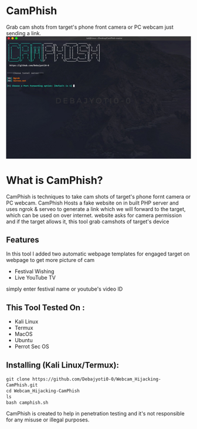 # CamPhish
Grab cam shots from target's phone front camera or PC webcam just sending a link.
![Img](https://github.com/Debajyoti0-0/Webcam_Hijacking-CamPhish/blob/main/img.jpg)


# What is CamPhish?
<p>CamPhish is techniques to take cam shots of target's phone fornt camera or PC webcam. CamPhish Hosts a fake website on in built PHP server and uses ngrok & serveo to generate a link which we will forward to the target, which can be used on over internet. website asks for camera permission and if the target allows it, this tool grab camshots of target's device</p>

## Features
<p>In this tool I added two automatic webpage templates for engaged target on webpage to get more picture of cam</p>
<ul>
  <li>Festival Wishing</li>
  <li>Live YouTube TV</li>
</ul>
<p>simply enter festival name or youtube's video ID</p>

## This Tool Tested On :
<ul>
  <li>Kali Linux</li>
  <li>Termux</li>
  <li>MacOS</li>
  <li>Ubuntu</li>
  <li>Perrot Sec OS</li>
</ul>

## Installing (Kali Linux/Termux):

```
git clone https://github.com/Debajyoti0-0/Webcam_Hijacking-CamPhish.git
cd Webcam_Hijacking-CamPhish
ls
bash camphish.sh
```

<p>CamPhish is created to help in penetration testing and it's not responsible for any misuse or illegal purposes.</p>
